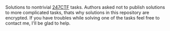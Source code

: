 Solutions to nontrivial [247CTF](https://www.247ctf.com) tasks. 
Authors asked not to publish solutions to more complicated tasks, thats why solutions in this repository are encrypted. If you have troubles while solving one of the tasks feel free to contact me, I'll be glad to help.
